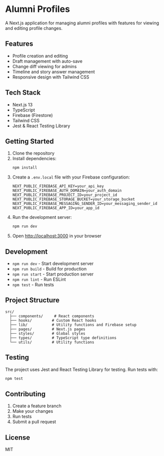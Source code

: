 # Alumni Profiles

A Next.js application for managing alumni profiles with features for viewing and editing profile changes.

## Features

- Profile creation and editing
- Draft management with auto-save
- Change diff viewing for admins
- Timeline and story answer management
- Responsive design with Tailwind CSS

## Tech Stack

- Next.js 13
- TypeScript
- Firebase (Firestore)
- Tailwind CSS
- Jest & React Testing Library

## Getting Started

1. Clone the repository
2. Install dependencies:
   ```bash
   npm install
   ```
3. Create a `.env.local` file with your Firebase configuration:
   ```
   NEXT_PUBLIC_FIREBASE_API_KEY=your_api_key
   NEXT_PUBLIC_FIREBASE_AUTH_DOMAIN=your_auth_domain
   NEXT_PUBLIC_FIREBASE_PROJECT_ID=your_project_id
   NEXT_PUBLIC_FIREBASE_STORAGE_BUCKET=your_storage_bucket
   NEXT_PUBLIC_FIREBASE_MESSAGING_SENDER_ID=your_messaging_sender_id
   NEXT_PUBLIC_FIREBASE_APP_ID=your_app_id
   ```
4. Run the development server:
   ```bash
   npm run dev
   ```
5. Open [http://localhost:3000](http://localhost:3000) in your browser

## Development

- `npm run dev` - Start development server
- `npm run build` - Build for production
- `npm run start` - Start production server
- `npm run lint` - Run ESLint
- `npm test` - Run tests

## Project Structure

```
src/
  ├── components/     # React components
  ├── hooks/         # Custom React hooks
  ├── lib/           # Utility functions and Firebase setup
  ├── pages/         # Next.js pages
  ├── styles/        # Global styles
  ├── types/         # TypeScript type definitions
  └── utils/         # Utility functions
```

## Testing

The project uses Jest and React Testing Library for testing. Run tests with:

```bash
npm test
```

## Contributing

1. Create a feature branch
2. Make your changes
3. Run tests
4. Submit a pull request

## License

MIT